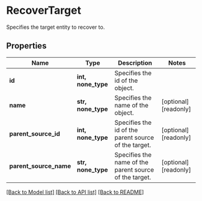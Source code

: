 # RecoverTarget

Specifies the target entity to recover to.

## Properties
Name | Type | Description | Notes
------------ | ------------- | ------------- | -------------
**id** | **int, none_type** | Specifies the id of the object. | 
**name** | **str, none_type** | Specifies the name of the object. | [optional] [readonly] 
**parent_source_id** | **int, none_type** | Specifies the id of the parent source of the target. | [optional] [readonly] 
**parent_source_name** | **str, none_type** | Specifies the name of the parent source of the target. | [optional] [readonly] 

[[Back to Model list]](../README.md#documentation-for-models) [[Back to API list]](../README.md#documentation-for-api-endpoints) [[Back to README]](../README.md)


